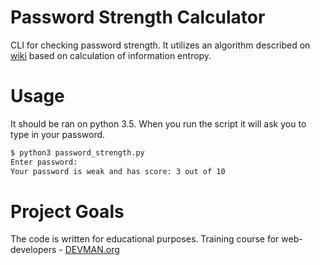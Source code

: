 
# Password Strength Calculator  
  
CLI for checking password strength.
It utilizes an algorithm described on [wiki](https://en.wikipedia.org/wiki/Password_strength) based on calculation of information entropy.
# Usage
It should be ran on python 3.5.  When you run the script it will ask you to type in your password.
```bash
$ python3 password_strength.py
Enter password:
Your password is weak and has score: 3 out of 10
```
  
# Project Goals  
  
The code is written for educational purposes. Training course for web-developers - [DEVMAN.org](https://devman.org)